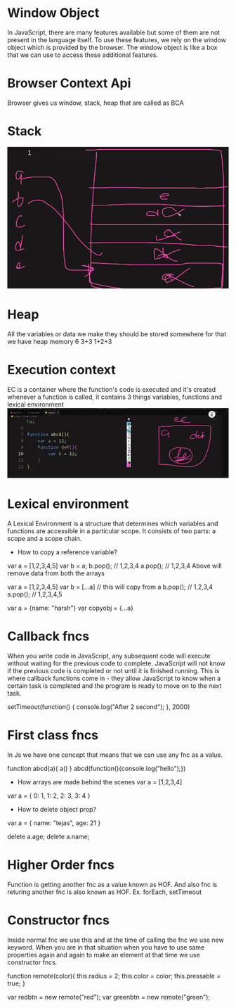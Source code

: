 # Window Object
In JavaScript, there are many features available but some of them are not present in the language itself. To use these features, we rely on the window object which is provided by the browser. The window object is like a box that we can use to access these additional features.


# Browser Context Api
Browser gives us window, stack, heap that are called as BCA


# Stack
![Alt text](image.png)


# Heap
All the variables or data we make they should be stored somewhere for that we have heap memory
6
3+3
1+2+3


# Execution context
EC is a container where the function's code is executed and it's created whenever a function is called, it contains 3 things variables, functions and lexical environment
![Alt text](image-1.png)


# Lexical environment
A Lexical Environment is a structure that determines which variables and functions are accessible in a particular scope. It consists of two parts: a scope and a scope chain.


- How to copy a reference variable?

var a = [1,2,3,4,5]
var b = a;
b.pop(); // 1,2,3,4
a.pop(); // 1,2,3,4
Above will remove data from both the arrays

var a = [1,2,3,4,5]
var b = [...a]  // this will copy from a
b.pop(); // 1,2,3,4
a.pop(); // 1,2,3,4,5

var a = {name: "harsh"}
var copyobj = {...a}


# Callback fncs
When you write code in JavaScript, any subsequent code will execute without waiting for the previous code to complete. JavaScript will not know if the previous code is completed or not until it is finished running. This is where callback functions come in - they allow JavaScript to know when a certain task is completed and the program is ready to move on to the next task.

setTimeout(function() {
    console.log("After 2 second");
}, 2000)


# First class fncs
In Js we have one concept that means that we can use any fnc as a value.

function abcd(a){
    a()
}
abcd(function(){console.log("hello");})


- How arrays are made behind the scenes
var a = [1,2,3,4]

var a = {
    0: 1,
    1: 2,
    2: 3,
    3: 4
}


- How to delete object prop?

var a = {
    name: "tejas",
    age: 21
}

delete a.age;
delete a.name;


# Higher Order fncs
Function is getting another fnc as a value known as HOF. And also fnc is returing another fnc is also known as HOF.
Ex. forEach, setTimeout


# Constructor fncs
Inside normal fnc we use this and at the time of calling the fnc we use new keyword.
When you are in that situation when you have to use same properties again and again to make an element at that time we use constructor fncs.

function remote(color){
    this.radius = 2;
    this.color = color;
    this.pressable = true;
}

var redbtn = new remote("red");
var greenbtn = new remote("green");